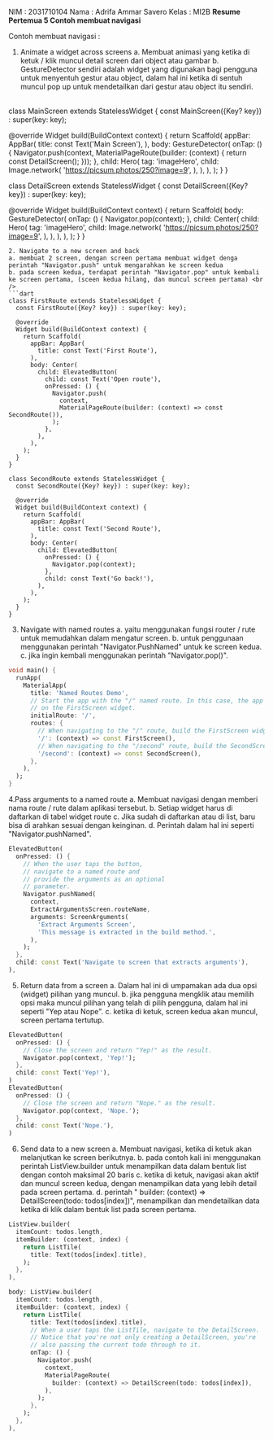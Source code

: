 NIM : 2031710104
Nama : Adrifa Ammar Savero
Kelas : MI2B
<b>Resume Pertemua 5 Contoh membuat navigasi</b> 


Contoh membuat navigasi : 
1. Animate a widget across screens
a. Membuat animasi yang ketika di ketuk / klik muncul detail screen dari object atau gambar 
b. GestureDetector sendiri adalah widget yang digunakan bagi pengguna 
untuk menyentuh gestur atau object, dalam hal ini ketika di sentuh muncul pop up untuk mendetailkan dari gestur atau object itu sendiri. 
<br />
class MainScreen extends StatelessWidget {
  const MainScreen({Key? key}) : super(key: key);

  @override
  Widget build(BuildContext context) {
    return Scaffold(
      appBar: AppBar(
        title: const Text('Main Screen'),
      ),
      body: GestureDetector(
        onTap: () {
          Navigator.push(context, MaterialPageRoute(builder: (context) {
            return const DetailScreen();
          }));
        },
        child: Hero(
          tag: 'imageHero',
          child: Image.network(
            'https://picsum.photos/250?image=9',
          ),
        ),
      ),
    );
  }
}

class DetailScreen extends StatelessWidget {
  const DetailScreen({Key? key}) : super(key: key);

  @override
  Widget build(BuildContext context) {
    return Scaffold(
      body: GestureDetector(
        onTap: () {
          Navigator.pop(context);
        },
        child: Center(
          child: Hero(
            tag: 'imageHero',
            child: Image.network(
              'https://picsum.photos/250?image=9',
            ),
          ),
        ),
      ),
    );
  }
}
```
2. Navigate to a new screen and back
a. membuat 2 screen, dengan screen pertama membuat widget denga perintah "Navigator.push" untuk mengarahkan ke screen kedua
b. pada screen kedua, terdapat perintah "Navigator.pop" untuk kembali ke screen pertama, (sceen kedua hilang, dan muncul screen pertama) <br />
```dart
class FirstRoute extends StatelessWidget {
  const FirstRoute({Key? key}) : super(key: key);

  @override
  Widget build(BuildContext context) {
    return Scaffold(
      appBar: AppBar(
        title: const Text('First Route'),
      ),
      body: Center(
        child: ElevatedButton(
          child: const Text('Open route'),
          onPressed: () {
            Navigator.push(
              context,
              MaterialPageRoute(builder: (context) => const SecondRoute()),
            );
          },
        ),
      ),
    );
  }
}

class SecondRoute extends StatelessWidget {
  const SecondRoute({Key? key}) : super(key: key);

  @override
  Widget build(BuildContext context) {
    return Scaffold(
      appBar: AppBar(
        title: const Text('Second Route'),
      ),
      body: Center(
        child: ElevatedButton(
          onPressed: () {
            Navigator.pop(context);
          },
          child: const Text('Go back!'),
        ),
      ),
    );
  }
}
```

3. Navigate with named routes
a. yaitu menggunakan fungsi  router / rute untuk memudahkan dalam mengatur screen.
b. untuk penggunaan menggunakan perintah "Navigator.PushNamed" untuk ke screen kedua.
c. jika ingin kembali menggunakan perintah  "Navigator.pop()". 
```dart
void main() {
  runApp(
    MaterialApp(
      title: 'Named Routes Demo',
      // Start the app with the "/" named route. In this case, the app starts
      // on the FirstScreen widget.
      initialRoute: '/',
      routes: {
        // When navigating to the "/" route, build the FirstScreen widget.
        '/': (context) => const FirstScreen(),
        // When navigating to the "/second" route, build the SecondScreen widget.
        '/second': (context) => const SecondScreen(),
      },
    ),
  );
}
```
4.Pass arguments to a named route
a. Membuat navigasi dengan memberi nama route / rute dalam aplikasi tersebut.
b. Setiap widget harus di daftarkan di tabel widget route
c. Jika sudah di daftarkan atau di list, baru bisa di arahkan sesuai dengan keinginan.
d. Perintah dalam hal ini seperti "Navigator.pushNamed".

``` dart
ElevatedButton(
  onPressed: () {
    // When the user taps the button,
    // navigate to a named route and
    // provide the arguments as an optional
    // parameter.
    Navigator.pushNamed(
      context,
      ExtractArgumentsScreen.routeName,
      arguments: ScreenArguments(
        'Extract Arguments Screen',
        'This message is extracted in the build method.',
      ),
    );
  },
  child: const Text('Navigate to screen that extracts arguments'),
),
```

5. Return data from a screen
a. Dalam hal ini di umpamakan ada dua opsi (widget) pilihan yang muncul.
b. jika pengguna mengklik atau memilih opsi maka muncul pilihan yang telah di pilih pengguna, dalam hal ini seperti "Yep atau Nope".
c. ketika di ketuk, screen kedua akan muncul, screen pertama tertutup.

```dart
ElevatedButton(
  onPressed: () {
    // Close the screen and return "Yep!" as the result.
    Navigator.pop(context, 'Yep!');
  },
  child: const Text('Yep!'),
)
ElevatedButton(
  onPressed: () {
    // Close the screen and return "Nope." as the result.
    Navigator.pop(context, 'Nope.');
  },
  child: const Text('Nope.'),
)

```
6. Send data to a new screen
a. Membuat navigasi, ketika di ketuk akan melanjutkan ke screen berikutnya.
b. pada contoh kali ini menggunakan perintah ListView.builder untuk menampilkan data dalam bentuk list dengan contoh maksimal 20 baris
c. ketika di ketuk, navigasi akan aktif dan muncul screen kedua, dengan menampilkan data yang lebih detail pada screen pertama.
d. perintah " builder: (context) => DetailScreen(todo: todos[index])", menampilkan dan mendetailkan data ketika di klik dalam bentuk list pada screen pertama.
```dart
ListView.builder(
  itemCount: todos.length,
  itemBuilder: (context, index) {
    return ListTile(
      title: Text(todos[index].title),
    );
  },
),

body: ListView.builder(
  itemCount: todos.length,
  itemBuilder: (context, index) {
    return ListTile(
      title: Text(todos[index].title),
      // When a user taps the ListTile, navigate to the DetailScreen.
      // Notice that you're not only creating a DetailScreen, you're
      // also passing the current todo through to it.
      onTap: () {
        Navigator.push(
          context,
          MaterialPageRoute(
            builder: (context) => DetailScreen(todo: todos[index]),
          ),
        );
      },
    );
  },
),

```





